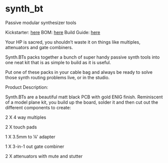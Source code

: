 # synth_bt
Passive modular synthesizer tools

Kickstarter: [here](https://www.kickstarter.com/projects/synth-bt/synthbt-modular-synthesizer-tools/description)
BOM: [here](https://docs.google.com/spreadsheets/d/1EWtXHkUW2CL4jLhmvJ_X1ESq3NdeyMHCmmi2RQSP0DQ/edit?usp=sharing)
Build Guide: [here](https://docs.google.com/document/d/1gEhELzELJQBtYknUnyzxoAJQc84rnqIcJa2jn3K-jcA/edit?usp=sharing)

Your HP is sacred, you shouldn’t waste it on things like multiples, attenuators and gate combiners.

Synth.BTs packs together a bunch of super handy passive synth tools into one neat kit that is as simple to build as it is useful. 

Put one of these packs in your cable bag and always be ready to solve those synth routing problems live, or in the studio.


Product Description:

Synth.BTs are a beautiful matt black PCB with gold ENIG finish. Reminiscent of a model plane kit, you build up the board, solder it and then cut out the different components to create:

2 X 4 way multiples

2 X touch pads

1 X 3.5mm to ¼’ adapter

1 X 3-in-1 out gate combiner

2 X attenuators with mute and stutter
